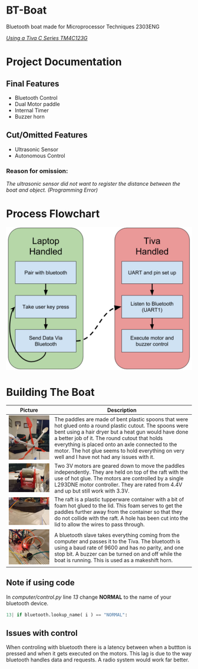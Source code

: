 # BT-Boat
Bluetooth boat made for Microprocessor Techniques 2303ENG

[*Using a Tiva C Series TM4C123G*](http://www.ti.com/tool/EK-TM4C123GXL "Product Page")
# Project Documentation
## Final Features
- Bluetooth Control
- Dual Motor paddle
- Internal Timer
- Buzzer horn
## Cut/Omitted Features 
- Ultrasonic Sensor
- Autonomous Control
### Reason for omission:
*The ultrasonic sensor did not want to register the distance between the boat and object. (Programming Error)*

# Process Flowchart
![alt text](https://github.com/tomc98/BT-Boat/blob/master/flow.JPG "Flowchart")

# Building The Boat
|                                      Picture                                      | Description                                                                                                                                                                                                                                                                                                                                                                            |
|:-----------------------------------------------------------------------------------:|------------------------------------------------------------------------------------------------------------------------------------------------------------------------------------------------------------------------------------------------------------------------------------------------------------------------------------------------------------------------------------------|
| ![alt text](https://github.com/tomc98/BT-Boat/blob/master/paddles.JPG "Paddles")    | The paddles are made of bent plastic spoons that were hot glued onto a round plastic cutout. The spoons were bent using a hair dryer but a heat gun would have done a better job of it.    The round cutout that holds everything is placed onto an axle connected to the motor.    The hot glue seems to hold everything on very well and I have not had any issues with it. |
| ![alt text](https://github.com/tomc98/BT-Boat/blob/master/motor.JPG "Motor")        |  Two 3V motors are geared down to move the paddles independently. They are held on top of the raft with the use of hot glue.   The motors are controlled by a single L293DNE motor controller. They are rated from 4.4V and up but still work with 3.3V.                                                                                                                         |
| ![alt text](https://github.com/tomc98/BT-Boat/blob/master/raft.JPG "Raft")          |  The raft is a plastic tupperware container with a bit of foam hot glued to the lid. This foam serves to get the paddles further away from the container so that they do not collide with the raft.   A hole has been cut into the lid to allow the wires to pass through.                                                                                                    |
| ![alt text](https://github.com/tomc98/BT-Boat/blob/master/internal.JPG "Internals") |  A bluetooth slave takes everything coming from the computer and passes it to the Tiva.  The bluetooth is using a baud rate of 9600 and has no parity, and one stop bit.   A buzzer can be turned on and off while the boat is running. This is used as a makeshift horn.                                                                                                     |
## Note if using code
In *computer/control.py* line *13* change **NORMAL** to the name of your bluetooth device.
```python
13| if bluetooth.lookup_name( i ) == "NORMAL":
```
## Issues with control
When controling with bluetooth there is a latency between when a buttton is pressed and when it gets executed on the motors. This lag is due to the way bluetooth handles data and requests. A radio system would work far better.
